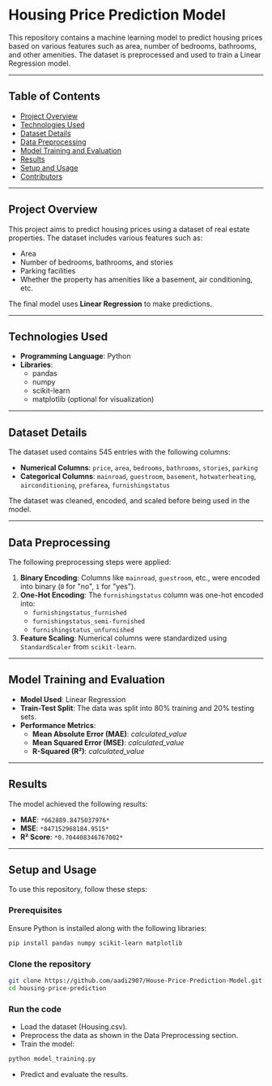 # Housing Price Prediction Model

This repository contains a machine learning model to predict housing prices based on various features such as area, number of bedrooms, bathrooms, and other amenities. The dataset is preprocessed and used to train a Linear Regression model.

---

## Table of Contents
- [Project Overview](#project-overview)
- [Technologies Used](#technologies-used)
- [Dataset Details](#dataset-details)
- [Data Preprocessing](#data-preprocessing)
- [Model Training and Evaluation](#model-training-and-evaluation)
- [Results](#results)
- [Setup and Usage](#setup-and-usage)
- [Contributors](#contributors)

---

## Project Overview
This project aims to predict housing prices using a dataset of real estate properties. The dataset includes various features such as:
- Area
- Number of bedrooms, bathrooms, and stories
- Parking facilities
- Whether the property has amenities like a basement, air conditioning, etc.

The final model uses **Linear Regression** to make predictions.

---

## Technologies Used
- **Programming Language**: Python
- **Libraries**: 
  - pandas
  - numpy
  - scikit-learn
  - matplotlib (optional for visualization)

---

## Dataset Details
The dataset used contains 545 entries with the following columns:
- **Numerical Columns**: `price`, `area`, `bedrooms`, `bathrooms`, `stories`, `parking`
- **Categorical Columns**: `mainroad`, `guestroom`, `basement`, `hotwaterheating`, `airconditioning`, `prefarea`, `furnishingstatus`

The dataset was cleaned, encoded, and scaled before being used in the model.

---

## Data Preprocessing
The following preprocessing steps were applied:
1. **Binary Encoding**: Columns like `mainroad`, `guestroom`, etc., were encoded into binary (`0` for "no", `1` for "yes").
2. **One-Hot Encoding**: The `furnishingstatus` column was one-hot encoded into:
   - `furnishingstatus_furnished`
   - `furnishingstatus_semi-furnished`
   - `furnishingstatus_unfurnished`
3. **Feature Scaling**: Numerical columns were standardized using `StandardScaler` from `scikit-learn`.

---

## Model Training and Evaluation
- **Model Used**: Linear Regression
- **Train-Test Split**: The data was split into 80% training and 20% testing sets.
- **Performance Metrics**:
  - **Mean Absolute Error (MAE)**: *calculated_value*
  - **Mean Squared Error (MSE)**: *calculated_value*
  - **R-Squared (R²)**: *calculated_value*

---

## Results
The model achieved the following results:
- **MAE**: `*662889.8475037976*`
- **MSE**: `*847152968184.9515*`
- **R² Score**: `*0.704408346767002*`

---

## Setup and Usage
To use this repository, follow these steps:

### Prerequisites
Ensure Python is installed along with the following libraries:
```bash
pip install pandas numpy scikit-learn matplotlib
```
### Clone the repository
```bash
git clone https://github.com/aadi2907/House-Price-Prediction-Model.git
cd housing-price-prediction
```
### Run the code
- Load the dataset (Housing.csv).
- Preprocess the data as shown in the Data Preprocessing section.
- Train the model:
```bash
python model_training.py
```
- Predict and evaluate the results.
